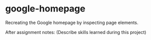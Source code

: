 # google-homepage
Recreating the Google homepage by inspecting page elements.

After assignment notes:
(Describe skills learned during this project)
